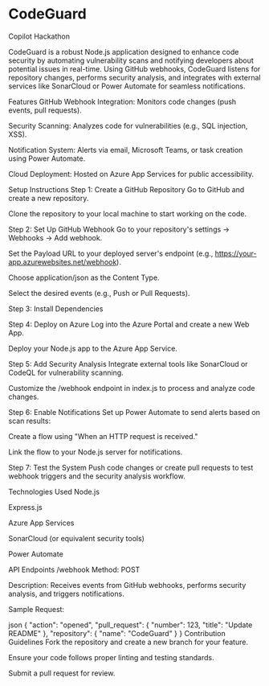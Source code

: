# CodeGuard
Copilot Hackathon

CodeGuard is a robust Node.js application designed to enhance code security by automating vulnerability scans and notifying developers about potential issues in real-time. Using GitHub webhooks, CodeGuard listens for repository changes, performs security analysis, and integrates with external services like SonarCloud or Power Automate for seamless notifications.

Features
GitHub Webhook Integration: Monitors code changes (push events, pull requests).

Security Scanning: Analyzes code for vulnerabilities (e.g., SQL injection, XSS).

Notification System: Alerts via email, Microsoft Teams, or task creation using Power Automate.

Cloud Deployment: Hosted on Azure App Services for public accessibility.

Setup Instructions
Step 1: Create a GitHub Repository
Go to GitHub and create a new repository.

Clone the repository to your local machine to start working on the code.

Step 2: Set Up GitHub Webhook
Go to your repository's settings → Webhooks → Add webhook.

Set the Payload URL to your deployed server's endpoint (e.g., https://your-app.azurewebsites.net/webhook).

Choose application/json as the Content Type.

Select the desired events (e.g., Push or Pull Requests).

Step 3: Install Dependencies

Step 4: Deploy on Azure
Log into the Azure Portal and create a new Web App.

Deploy your Node.js app to the Azure App Service.

Step 5: Add Security Analysis
Integrate external tools like SonarCloud or CodeQL for vulnerability scanning.

Customize the /webhook endpoint in index.js to process and analyze code changes.

Step 6: Enable Notifications
Set up Power Automate to send alerts based on scan results:

Create a flow using "When an HTTP request is received."

Link the flow to your Node.js server for notifications.

Step 7: Test the System
Push code changes or create pull requests to test webhook triggers and the security analysis workflow.

Technologies Used
Node.js

Express.js

Azure App Services

SonarCloud (or equivalent security tools)

Power Automate

API Endpoints
/webhook
Method: POST

Description: Receives events from GitHub webhooks, performs security analysis, and triggers notifications.

Sample Request:

json
{
  "action": "opened",
  "pull_request": {
    "number": 123,
    "title": "Update README"
  },
  "repository": {
    "name": "CodeGuard"
  }
}
Contribution Guidelines
Fork the repository and create a new branch for your feature.

Ensure your code follows proper linting and testing standards.

Submit a pull request for review.
